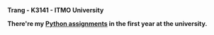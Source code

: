 **Trang - K3141 - ITMO University**

**There're my [Python assignments](https://github.com/Dementiy/pybook-assignments/) in the first year at the university.** 
